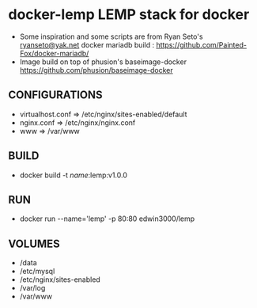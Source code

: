 docker-lemp LEMP stack for docker
=

* Some inspiration and some scripts are from Ryan Seto's <ryanseto@yak.net> docker mariadb build : https://github.com/Painted-Fox/docker-mariadb/
* Image build on top of phusion's baseimage-docker https://github.com/phusion/baseimage-docker 

CONFIGURATIONS
-
* virtualhost.conf => /etc/nginx/sites-enabled/default
* nginx.conf => /etc/nginx/nginx.conf
* www => /var/www

BUILD
-
* docker build -t *name*:lemp:v1.0.0

RUN
-
* docker run --name='lemp' -p 80:80 edwin3000/lemp

VOLUMES
-
* /data
* /etc/mysql
* /etc/nginx/sites-enabled
* /var/log
* /var/www
